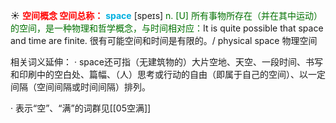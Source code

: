 ☀ <font color="red">**空间概念 空间总称：**</font>
<font color="sky blue">**space**</font> [speɪs] 
<font color="rgb(227, 108, 9)">n. [U] 所有事物所存在（并在其中运动）的空间，是一种物理和哲学概念，与时间相对应：</font>It is quite possible that space and time are finite. 很有可能空间和时间是有限的。/ physical space 物理空间

相关词义延伸：
· space还可指（无建筑物的）大片空地、天空、一段时间、书写和印刷中的空白处、篇幅、（人）思考或行动的自由（即属于自己的空间）、以一定间隔（空间间隔或时间间隔）排列。

· 表示“空”、“满”的词群见[[05空满]]
